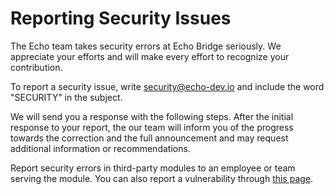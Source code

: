 # Reporting Security Issues

The Echo team takes security errors at Echo Bridge seriously. We appreciate your efforts and will make every effort to recognize your contribution.

To report a security issue, write [security@echo-dev.io](mailto:security@echo-dev.io) and include the word "SECURITY" in the subject.

We will send you a response with the following steps. After the initial response to your report,
the our team will inform you of the progress towards the correction and the full announcement
and may request additional information or recommendations.

Report security errors in third-party modules to an employee or team serving the module.
You can also report a vulnerability through [this page](https://www.npmjs.com/advisories/report).
